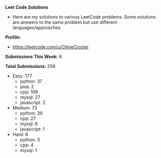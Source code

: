 **Leet Code Solutions**

- Here are my solutions to various LeetCode problems. Some solutions are answers to the same problem but use different languages/approaches.

**Profile:**

- https://leetcode.com/u/ChloeCrozier

**Submissions This Week:** 8

**Total Submissions:** 258
- Easy: 177
  - python: 37
  - java: 2
  - cpp: 109
  - mysql: 27
  - javascript: 2
- Medium: 73
  - python: 39
  - cpp: 27
  - mysql: 6
  - javascript: 1
- Hard: 8
  - python: 3
  - cpp: 4
  - mysql: 1